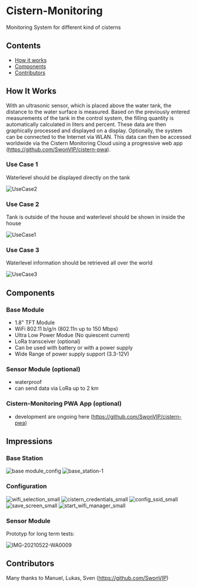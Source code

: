 # Cistern-Monitoring
Monitoring System for different kind of cisterns

## Contents
 - [How it works](#how-it-works)
 - [Components](#Components)
 - [Contributors](#contributions-and-thanks)

## How It Works
With an ultrasonic sensor, which is placed above the water tank, the distance to the water surface is measured. Based on the previously entered measurements of the tank in the control system, the filling quantity is automatically calculated in liters and percent. 
These data are then graphically processed and displayed on a display. Optionally, the system can be connected to the Internet via WLAN. This data can then be accessed worldwide via the Cistern Monitoring Cloud using a progressive web app (https://github.com/SwonVIP/cistern-pwa). 
### Use Case 1
Waterlevel should be displayed directly on the tank

![UseCase2](https://user-images.githubusercontent.com/53577414/123510198-7871a500-d67a-11eb-9762-9ee3723824da.png)

### Use Case 2
Tank is outside of the house and waterlevel should be shown in inside the house

![UseCase1](https://user-images.githubusercontent.com/53577414/123510196-77407800-d67a-11eb-880e-91d9780e54db.png)

### Use Case 3
Waterlevel information should be retrieved all over the world

![UseCase3](https://user-images.githubusercontent.com/53577414/123510199-7871a500-d67a-11eb-915a-ef8011b7b183.png)

## Components

### Base Module
- 1.8" TFT Module
- WiFi 802.11 b/g/n (802.11n up to 150 Mbps)
- Ultra Low Power Modue (No quiescent current)
- LoRa transceiver (optional)
- Can be used with battery or with a power supply
- Wide Range of power supply support (3.3-12V)

### Sensor Module (optional)
- waterproof
- can send data via LoRa up to 2 km

### Cistern-Monitoring PWA App (optional)
- development are ongoing here (https://github.com/SwonVIP/cistern-pwa)

## Impressions
### Base Station
![base module_config](https://user-images.githubusercontent.com/53577414/123509885-6e4ea700-d678-11eb-9bab-d060301b7269.png)
![base_station-1](https://user-images.githubusercontent.com/53577414/123509888-70186a80-d678-11eb-9461-dba977ae32a6.png)

### Configuration
![wifi_selection_small](https://user-images.githubusercontent.com/53577414/123509631-dc926a00-d676-11eb-8b7e-fe4994de1a33.png)
![cistern_credentials_small](https://user-images.githubusercontent.com/53577414/123509632-dd2b0080-d676-11eb-947a-ed56a5360bc9.png)
![config_ssid_small](https://user-images.githubusercontent.com/53577414/123509633-dd2b0080-d676-11eb-8d02-ec8cc4c2faaf.png)
![save_screen_small](https://user-images.githubusercontent.com/53577414/123509634-ddc39700-d676-11eb-97ab-e1c0acc8067b.png)
![start_wifi_manager_small](https://user-images.githubusercontent.com/53577414/123509635-ddc39700-d676-11eb-969a-f99d631ae56f.png)

### Sensor Module
Prototyp for long term tests:

![IMG-20210522-WA0009](https://user-images.githubusercontent.com/53577414/123509970-0056af80-d679-11eb-9b74-b49b226ecaf5.jpg)

## Contributors
Many thanks to 
Manuel,
Lukas,
Sven (https://github.com/SwonVIP)
